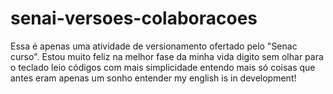 # senai-versoes-colaboracoes


Essa é apenas uma atividade de versionamento ofertado pelo "Senac curso".
Estou muito feliz na melhor fase da minha vida
digito sem olhar para o teclado
leio códigos com mais simplicidade
entendo mais só coisas que antes eram apenas um sonho entender
my english is in development!
